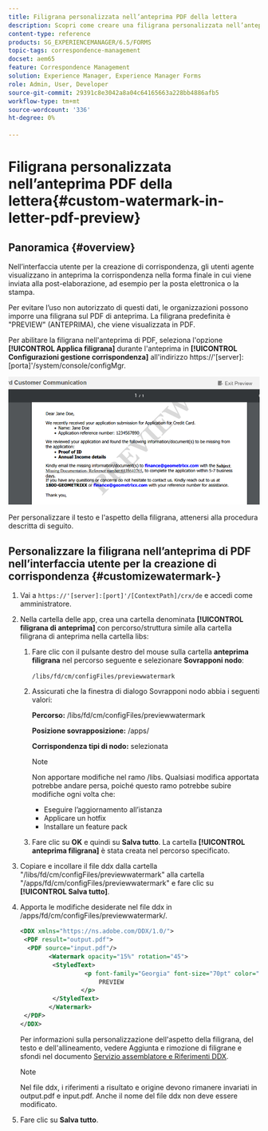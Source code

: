 ```yaml
---
title: Filigrana personalizzata nell’anteprima PDF della lettera
description: Scopri come creare una filigrana personalizzata nell’anteprima PDF della lettera.
content-type: reference
products: SG_EXPERIENCEMANAGER/6.5/FORMS
topic-tags: correspondence-management
docset: aem65
feature: Correspondence Management
solution: Experience Manager, Experience Manager Forms
role: Admin, User, Developer
source-git-commit: 29391c8e3042a8a04c64165663a228bb4886afb5
workflow-type: tm+mt
source-wordcount: '336'
ht-degree: 0%

---
```


# Filigrana personalizzata nell’anteprima PDF della lettera{#custom-watermark-in-letter-pdf-preview}

## Panoramica {#overview}

Nell’interfaccia utente per la creazione di corrispondenza, gli utenti agente visualizzano in anteprima la corrispondenza nella forma finale in cui viene inviata alla post-elaborazione, ad esempio per la posta elettronica o la stampa.

Per evitare l’uso non autorizzato di questi dati, le organizzazioni possono imporre una filigrana sul PDF di anteprima. La filigrana predefinita è &quot;PREVIEW&quot; (ANTEPRIMA), che viene visualizzata in PDF.

Per abilitare la filigrana nell&#39;anteprima di PDF, seleziona l&#39;opzione **[!UICONTROL Applica filigrana]** durante l&#39;anteprima in **[!UICONTROL Configurazioni gestione corrispondenza]** all&#39;indirizzo https://&#39;[server]:[porta]&#39;/system/console/configMgr.

![filigrana predefinita](assets/default-watermark.png)

Per personalizzare il testo e l&#39;aspetto della filigrana, attenersi alla procedura descritta di seguito.

## Personalizzare la filigrana nell’anteprima di PDF nell’interfaccia utente per la creazione di corrispondenza {#customizewatermark-}

1. Vai a `https://'[server]:[port]'/[ContextPath]/crx/de` e accedi come amministratore.
1. Nella cartella delle app, crea una cartella denominata **[!UICONTROL filigrana di anteprima]** con percorso/struttura simile alla cartella filigrana di anteprima nella cartella libs:

   1. Fare clic con il pulsante destro del mouse sulla cartella **anteprima filigrana** nel percorso seguente e selezionare **Sovrapponi nodo**:

      `/libs/fd/cm/configFiles/previewwatermark`

   1. Assicurati che la finestra di dialogo Sovrapponi nodo abbia i seguenti valori:

      **Percorso:** /libs/fd/cm/configFiles/previewwatermark

      **Posizione sovrapposizione:** /apps/

      **Corrispondenza tipi di nodo:** selezionata

      >[!NOTE]
      >
      >Non apportare modifiche nel ramo /libs. Qualsiasi modifica apportata potrebbe andare persa, poiché questo ramo potrebbe subire modifiche ogni volta che:
      >
      >    
      >    
      >    * Eseguire l’aggiornamento all’istanza
      >    * Applicare un hotfix
      >    * Installare un feature pack
      >    
      >

   1. Fare clic su **OK** e quindi su **Salva tutto**. La cartella **[!UICONTROL anteprima filigrana]** è stata creata nel percorso specificato.

1. Copiare e incollare il file ddx dalla cartella &quot;/libs/fd/cm/configFiles/previewwatermark&quot; alla cartella &quot;/apps/fd/cm/configFiles/previewwatermark&quot; e fare clic su **[!UICONTROL Salva tutto]**.
1. Apporta le modifiche desiderate nel file ddx in /apps/fd/cm/configFiles/previewwatermark/.

   ```xml
   <DDX xmlns="https://ns.adobe.com/DDX/1.0/">
    <PDF result="output.pdf">
     <PDF source="input.pdf"/>
           <Watermark opacity="15%" rotation="45">
            <StyledText>
                     <p font-family="Georgia" font-size="70pt" color="black" font-weight="bold">
                         PREVIEW
                    </p>
            </StyledText>
           </Watermark>
    </PDF>
   </DDX>
   ```

   Per informazioni sulla personalizzazione dell&#39;aspetto della filigrana, del testo e dell&#39;allineamento, vedere Aggiunta e rimozione di filigrane e sfondi nel documento [Servizio assemblatore e Riferimenti DDX](https://help.adobe.com/en_US/livecycle/11.0/ddxRef.pdf).

   >[!NOTE]
   >
   >Nel file ddx, i riferimenti a risultato e origine devono rimanere invariati in output.pdf e input.pdf. Anche il nome del file ddx non deve essere modificato.

1. Fare clic su **Salva tutto**.
